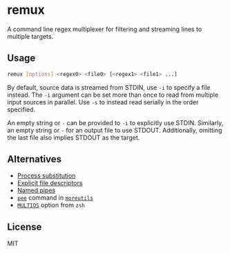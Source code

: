 # remux

A command line regex multiplexer for filtering and streaming lines to multiple targets.

## Usage

```sh
remux [options] <regex0> <file0> [<regex1> <file1> ...]
```

By default, source data is streamed from STDIN, use `-i` to specify a file instead. The `-i` argument can be set more than once to read from multiple input sources in parallel. Use `-s` to instead read serially in the order specified.

An empty string or `-` can be provided to `-i` to explicitly use STDIN. Similarly, an empty string or `-` for an output file to use STDOUT. Additionally, omitting the last file also implies STDOUT as the target.

## Alternatives

* [Process substitution](https://unix.stackexchange.com/a/43536)
* [Explicit file descriptors](https://unix.stackexchange.com/a/43536)
* [Named pipes](https://unix.stackexchange.com/a/43536)
* [`pee`](https://linux.die.net/man/1/pee) command in [`moreutils`](https://packages.debian.org/en/sid/moreutils)
* [`MULTIOS`](http://zsh.sourceforge.net/Doc/Release/Redirection.html#Multios) option from `zsh`

## License

MIT
